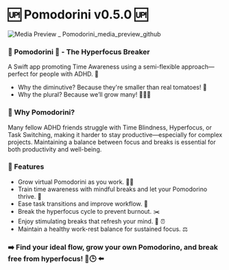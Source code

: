 # 🆙 Pomodorini v0.5.0 🆙
![Media Preview _ Pomodorini_media_preview_github](https://github.com/user-attachments/assets/1be20436-28bb-4140-9748-0c2cfce86fd6)

### 🍅 Pomodorini 🍅 - The Hyperfocus Breaker 
A Swift app promoting Time Awareness using a semi-flexible approach—perfect for people with ADHD. 🌱
- Why the diminutive? Because they're smaller than real tomatoes! 🧐
- Why the plural? Because we’ll grow many! 🍅🍅🍅

### 🧠 Why Pomodorini?
Many fellow ADHD friends struggle with Time Blindness, Hyperfocus, or Task Switching, making it harder to stay productive—especially for complex projects. Maintaining a balance between focus and breaks is essential for both productivity and well-being.

### 🚀 Features
- Grow virtual Pomodorini as you work. 🍅💦
- Train time awareness with mindful breaks and let your Pomodorino thrive. 🌱
- Ease task transitions and improve workflow. 🌈
- Break the hyperfocus cycle to prevent burnout. ✂️
- Enjoy stimulating breaks that refresh your mind. 🎢 ⏰
- Maintain a healthy work-rest balance for sustained focus. ⚖️

### ➡️ Find your ideal flow, grow your own Pomodorino, and break free from hyperfocus! 🍅🕒 ⬅️
